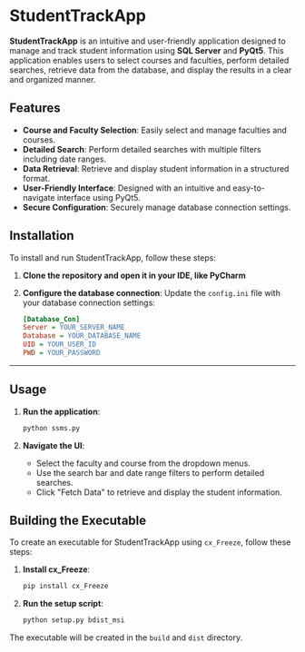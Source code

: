 # StudentTrackApp

**StudentTrackApp** is an intuitive and user-friendly application designed to manage and track student information using **SQL Server** and **PyQt5**. 
This application enables users to select courses and faculties, perform detailed searches, retrieve data from the database, and display the results in a clear and organized manner.

## Features

- **Course and Faculty Selection**: Easily select and manage faculties and courses.
- **Detailed Search**: Perform detailed searches with multiple filters including date ranges.
- **Data Retrieval**: Retrieve and display student information in a structured format.
- **User-Friendly Interface**: Designed with an intuitive and easy-to-navigate interface using PyQt5.
- **Secure Configuration**: Securely manage database connection settings.

## Installation

To install and run StudentTrackApp, follow these steps:

1. **Clone the repository and open it in your IDE, like PyCharm**

2. **Configure the database connection**:
    Update the `config.ini` file with your database connection settings:
    ```ini
    [Database_Con]
    Server = YOUR_SERVER_NAME
    Database = YOUR_DATABASE_NAME
    UID = YOUR_USER_ID
    PWD = YOUR_PASSWORD
    ```

---


## Usage

1. **Run the application**:
    ```bash
    python ssms.py
    ```

2. **Navigate the UI**:
    - Select the faculty and course from the dropdown menus.
    - Use the search bar and date range filters to perform detailed searches.
    - Click "Fetch Data" to retrieve and display the student information.

## Building the Executable

To create an executable for StudentTrackApp using `cx_Freeze`, follow these steps:

1. **Install cx_Freeze**:
    ```bash
    pip install cx_Freeze
    ```

2. **Run the setup script**:
    ```bash
    python setup.py bdist_msi
    ```

The executable will be created in the `build` and `dist` directory.


